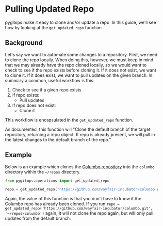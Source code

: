 # Pulling Updated Repo

pygitops make it easy to clone and/or update a repo. In this guide, we'll see how by looking at the `get_updated_repo` function.

## Background

Let's say we want to automate some changes to a repository. First, we need to clone the repo locally. When doing this, however, we must keep in mind that we may already have the repo cloned locally, so we would want to check to see if the repo exists before cloning it. If it does not exist, we want to clone it. If it does exist, we want to pull updates on the given branch. In summary a common, useful workflow is this:

1. Check to see if a given repo exists
1. If repo exists:
    - Pull updates
1. If repo does not exist:
    - Clone it

This workflow is encapsulated in the `get_updated_repo` function.

As documented, this function will "Clone the default branch of the target repository, returning a repo object. If repo is already present, we will pull in the latest changes to the default branch of the repo."

## Example

Below is an example which clones the [Columbo repository][columbo-repo] into the `columbo` directory within the `~/repos` directory.

```python
from pygitops.operations import get_updated_repo

repo = get_updated_repo('https://github.com/wayfair-incubator/columbo.git', '~/repos/columbo')
```

Again, the value of this function is that you don't have to know if the Columbo repo has already been cloned. If you run `repo = get_updated_repo('https://github.com/wayfair-incubator/columbo.git', '~/repos/columbo')` again, it will not clone the repo again, but will only pull updates from the default branch.

[columbo-repo]: https://github.com/wayfair-incubator/columbo
